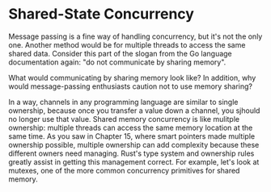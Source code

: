 # Shared-State Concurrency

Message passing is a fine way of handling concurrency, but it's not the only one. Another method
would be for multiple threads to access the same shared data. Consider this part of the slogan from
the Go language documentation again: "do not communicate by sharing memory".

What would communicating by sharing memory look like? In addition, why would message-passing
enthusiasts caution not to use memory sharing?

In a way, channels in any programming language are similar to single ownership, because once you
transfer a value down a channel, you sjhould no longer use that value. Shared memory concurrency
is like mulitple ownership: multiple threads can access the same memory location at the same time.
As you saw in Chapter 15, where smart pointers made multiple ownership possible, multiple
ownership can add complexity because these different owners need managing. Rust's type system and
ownership rules greatly assist in getting this management correct. For example, let's look at
mutexes, one of the more common concurrency primitives for shared memory.


